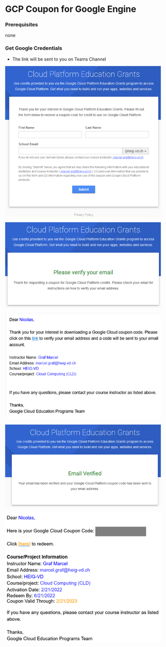 # GCP Coupon for Google Engine

### Prerequisites

none

### Get Google Credentials

* The link will be sent to you on Teams Channel

![Request](<../../../.gitbook/assets/image (7).png>)

![](<../../../.gitbook/assets/image (1).png>)

![Email to confirm the register](<../../../.gitbook/assets/image (8).png>)

![Confirmation](<../../../.gitbook/assets/image (12).png>)

![Coupon received by email](<../../../.gitbook/assets/image (17).png>)
